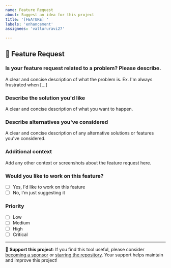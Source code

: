 ```yaml
---
name: Feature Request
about: Suggest an idea for this project
title: '[FEATURE] '
labels: 'enhancement'
assignees: 'vallururavi27'

---
```


## 🚀 Feature Request

### Is your feature request related to a problem? Please describe.
A clear and concise description of what the problem is. Ex. I'm always frustrated when [...]

### Describe the solution you'd like
A clear and concise description of what you want to happen.

### Describe alternatives you've considered
A clear and concise description of any alternative solutions or features you've considered.

### Additional context
Add any other context or screenshots about the feature request here.

### Would you like to work on this feature?
- [ ] Yes, I'd like to work on this feature
- [ ] No, I'm just suggesting it

### Priority
- [ ] Low
- [ ] Medium
- [ ] High
- [ ] Critical

---

💝 **Support this project**: If you find this tool useful, please consider [becoming a sponsor](https://github.com/sponsors/vallururavi27) or [starring the repository](https://github.com/vallururavi27/Multi-Network-Devices-Monitoring). Your support helps maintain and improve this project!
